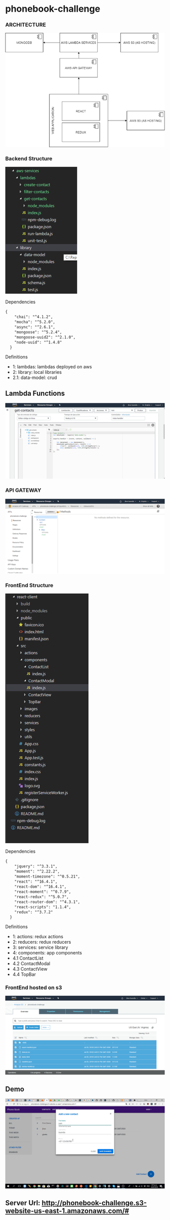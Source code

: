 # phonebook-challenge

### ARCHITECTURE
![ScreenShot](https://github.com/jhoncbuendia/phonebook-challenge/blob/master/img/architecture.png)

### Backend Structure
![ScreenShot](https://github.com/jhoncbuendia/phonebook-challenge/blob/master/img/backend_structure.png)

Dependencies

```
{
    "chai": "^4.1.2",
    "mocha": "^5.2.0",
    "async": "^2.6.1",
    "mongoose": "^5.2.4",
    "mongoose-uuid2": "^2.1.0",
    "node-uuid": "^1.4.8"
  }
```
Definitions

* 1: lambdas: lambdas deployed on aws
* 2: library: local libraries
* 2.1: data-model: crud

## Lambda Functions
![ScreenShot](https://github.com/jhoncbuendia/phonebook-challenge/blob/master/img/lambda.png)

### API GATEWAY
![ScreenShot](https://github.com/jhoncbuendia/phonebook-challenge/blob/master/img/api_gateway2.png)

### FrontEnd Structure
![ScreenShot](https://github.com/jhoncbuendia/phonebook-challenge/blob/master/img/frontend_structure.png)

Dependencies

```
{
    "jquery": "^3.3.1",
    "moment": "^2.22.2",
    "moment-timezone": "^0.5.21",
    "react": "^16.4.1",
    "react-dom": "^16.4.1",
    "react-moment": "^0.7.9",
    "react-redux": "^5.0.7",
    "react-router-dom": "^4.3.1",
    "react-scripts": "1.1.4",
    "redux": "^3.7.2"
  }
```
Definitions

* 1: actions: redux actions
* 2: reducers: redux reducers
* 3: services: service library
* 4: components: app components
* 4.1 ContactList
* 4.2 ContactModal
* 4.3 ContactView
* 4.4 TopBar

### FrontEnd hosted on s3
![ScreenShot](https://github.com/jhoncbuendia/phonebook-challenge/blob/master/img/s3.png)

## Demo
![Alt Text](https://github.com/jhoncbuendia/phonebook-challenge/blob/master/img/example.gif)

## Server Url: http://phonebook-challenge.s3-website-us-east-1.amazonaws.com/#
